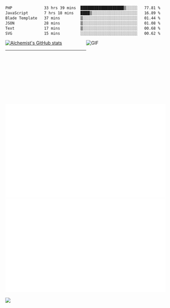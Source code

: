 <!--START_SECTION:waka-->

```text
PHP              33 hrs 39 mins  ███████████████████▒░░░░░   77.81 %
JavaScript       7 hrs 18 mins   ████▒░░░░░░░░░░░░░░░░░░░░   16.89 %
Blade Template   37 mins         ▒░░░░░░░░░░░░░░░░░░░░░░░░   01.44 %
JSON             28 mins         ▒░░░░░░░░░░░░░░░░░░░░░░░░   01.08 %
Text             17 mins         ▒░░░░░░░░░░░░░░░░░░░░░░░░   00.68 %
SVG              15 mins         ░░░░░░░░░░░░░░░░░░░░░░░░░   00.62 %
```

<!--END_SECTION:waka-->

[![Alchemist's GitHub stats](https://github-readme-stats.vercel.app/api?username=DrMaxis&show_icons=true&theme=outrun&count_private=true)](#)
<img align="right" alt="GIF" src="https://user-images.githubusercontent.com/5355808/139111924-210cc6fa-9fb1-4dac-929d-6324a5836a92.gif" width="250" height="200" />
<hr />

![](https://raw.githubusercontent.com/DrMaxis/github-stats-transparent/output/generated/overview.svg)
![](https://raw.githubusercontent.com/DrMaxis/github-stats-transparent/output/generated/languages.svg)

 
<a href="https://count.getloli.com/"><img src="https://count.getloli.com/get/@:maxis-the-alchemist?theme=rule34"></a>
<!-- https://count.getloli.com/get/@alchemist?theme=rule34 -->
<br>
